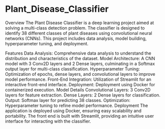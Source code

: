 # Plant_Disease_Classifier
Overview
The Plant Disease Classifier is a deep learning project aimed at solving a multi-class detection problem. The classifier is designed to identify 38 different classes of plant diseases using convolutional neural networks (CNNs). This project includes data analysis, model building, hyperparameter tuning, and deployment.

Features
Data Analysis: Comprehensive data analysis to understand the distribution and characteristics of the dataset.
Model Architecture: A CNN model with 3 Conv2D layers and 2 Dense layers, culminating in a Softmax output layer for multi-class classification.
Hyperparameter Tuning: Optimization of epochs, dense layers, and convolutional layers to improve model performance.
Front-End Integration: Utilization of Streamlit for an interactive front-end interface.
Deployment: Deployment using Docker for containerized execution.
Model Details
Convolutional Layers: 3 Conv2D layers for feature extraction.
Dense Layers: 2 Dense layers for classification.
Output: Softmax layer for predicting 38 classes.
Optimization: Hyperparameter tuning to refine model performance.
Deployment
The application is deployed using Docker, ensuring easy scalability and portability. The front end is built with Streamlit, providing an intuitive user interface for interacting with the classifier.
